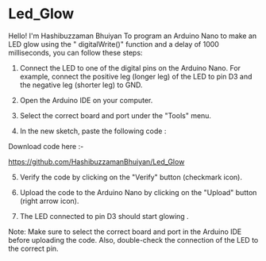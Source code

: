 # Led_Glow
Hello! I'm Hashibuzzaman Bhuiyan 
To program an Arduino Nano to make an LED glow using the " digitalWrite()" function and a delay of 1000 milliseconds, you can follow these steps:

1. Connect the LED to one of the digital pins on the Arduino Nano. For example, connect the positive leg (longer leg) of the LED to pin D3 and the negative leg (shorter leg) to GND.

2. Open the Arduino IDE on your computer.

3. Select the correct board and port under the "Tools" menu.


4. In the new sketch, paste the following code :

Download code here :-

https://github.com/HashibuzzamanBhuiyan/Led_Glow

5. Verify the code by clicking on the "Verify" button (checkmark icon).

6. Upload the code to the Arduino Nano by clicking on the "Upload" button (right arrow icon).

7. The LED connected to pin D3 should start glowing .

Note: Make sure to select the correct board and port in the Arduino IDE before uploading the code. Also, double-check the connection of the LED to the correct pin.

